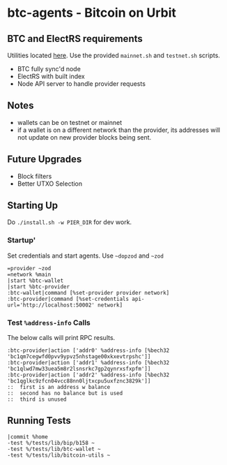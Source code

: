 # btc-agents - Bitcoin on Urbit

## BTC and ElectRS requirements
Utilities located [here](https://github.com/timlucmiptev/urbit-bitcoin-rpc). Use the provided `mainnet.sh` and `testnet.sh` scripts.
- BTC fully sync'd node
- ElectRS with built index
- Node API server to handle provider requests

## Notes
- wallets can be on testnet or mainnet
- if a wallet is on a different network than the provider, its addresses will not update on new provider blocks being sent.

## Future Upgrades
- Block filters
- Better UTXO Selection

## Starting Up

Do `./install.sh -w PIER_DIR` for dev work.

### Startup'
Set credentials and start agents. Use `~dopzod` and `~zod`
```
=provider ~zod
=network %main
|start %btc-wallet
|start %btc-provider
:btc-wallet|command [%set-provider provider network]
:btc-provider|command [%set-credentials api-url='http://localhost:50002' network]
```

### Test `%address-info` Calls
The below calls will print RPC results.
```
:btc-provider|action ['addr0' %address-info [%bech32 'bc1qm7cegwfd0pvv9ypvz5nhstage00xkxevtrpshc']]
:btc-provider|action ['addr1' %address-info [%bech32 'bc1qlwd7mw33uea5m8r2lsnsrkc7gp2qynrxsfxpfm']]
:btc-provider|action ['addr2' %address-info [%bech32 'bc1qglkc9zfcn04vcc88nn0ljtxcpu5uxfznc3829k']]
::  first is an address w balance
::  second has no balance but is used
::  third is unused

```

## Running Tests
```
|commit %home
-test %/tests/lib/bip/b158 ~
-test %/tests/lib/btc-wallet ~
-test %/tests/lib/bitcoin-utils ~
```

